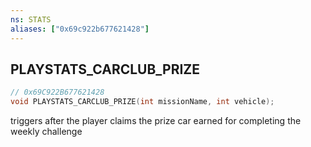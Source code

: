 ```yaml
---
ns: STATS
aliases: ["0x69c922b677621428"]
---
```

## PLAYSTATS_CARCLUB_PRIZE

```c
// 0x69C922B677621428
void PLAYSTATS_CARCLUB_PRIZE(int missionName, int vehicle);
```

triggers after the player claims the prize car earned for completing the weekly challenge

